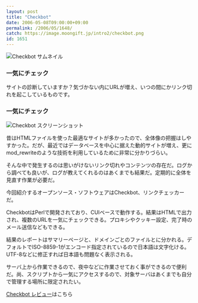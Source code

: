 ```yaml
---
layout: post
title: "Checkbot"
date: 2006-05-08T09:00:00+09:00
permalink: /2006/05/1648/
catch: https://image.moongift.jp/intro2/checkbot.png
id: 1651
---
```

 ![Checkbot サムネイル](https://image.moongift.jp/intro2/checkbot.t.png "Checkbot サムネイル")
  

### 一気にチェック
  
サイトの診断していますか？気づかない内にURLが増え、いつの間にかリンク切れを起こしているものです。  
<!--more-->  

### 一気にチェック
  

![Checkbot スクリーンショット](https://image.moongift.jp/intro2/checkbot.png "Checkbot スクリーンショット")

  

昔はHTMLファイルを使った最適なサイトが多かったので、全体像の把握はしやすかった。だが、最近ではデータベースを中心に据えた動的サイトが増え、更にmod\_rewriteのような技術を利用しているために非常に分かりづらい。

  

そんな中で発生するのは思いがけないリンク切れやコンテンツの存在だ。ログから調べても良いが、ログが教えてくれるのはあくまでも結果だ。定期的に全体を見直す作業が必要だ。

  

今回紹介するオープンソース・ソフトウェアはCheckbot、リンクチェッカーだ。

  

CheckbotはPerlで開発されており、CUIベースで動作する。結果はHTMLで出力され、複数のURLを一気にチェックできる。プロキシやクッキー設定、完了時のメール送信などもできる。

  

結果のレポートはサマリーページと、ドメインごとのファイルとに分かれる。デフォルトでISO-8859-1がエンコード指定されているので日本語は文字化ける。UTF-8などに修正すれば日本語も問題なく表示される。

  

サーバ上から作業できるので、夜中などに作業させておく事ができるので便利だ。尚、スクリプトから一気にアクセスするので、対象サーバはあくまでも自分で管理する場所に限定されたい。

  

[Checkbot レビュー](http://oss.moongift.jp/review/i-1651.html)はこちら

